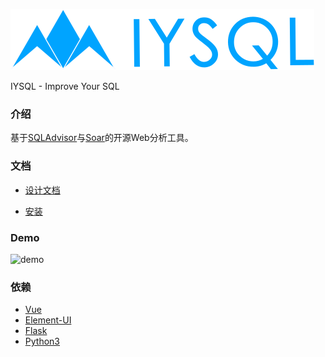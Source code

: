 
![logo](./docs/images/logo.svg)

IYSQL - Improve Your SQL

### 介绍

基于[SQLAdvisor](https://github.com/Meituan-Dianping/SQLAdvisor)与[Soar](https://github.com/XiaoMi/soar)的开源Web分析工具。

### 文档

- [设计文档](https://github.com/influx-code/iysql/blob/master/docs/design.md)

- [安装](https://github.com/influx-code/iysql/blob/master/docs/install.md)

### Demo

![demo](./docs/images/demo.png)

### 依赖

- [Vue](http://vuejs.org)
- [Element-UI](https://element.eleme.io/#/)
- [Flask](http://flask.pocoo.org/)
- [Python3](https://www.python.org)